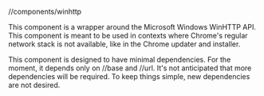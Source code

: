 //components/winhttp

This component is a wrapper around the Microsoft Windows WinHTTP API.  This
component is meant to be used in contexts where Chrome's regular network stack
is not available, like in the Chrome updater and installer.

This component is designed to have minimal dependencies.  For the moment, it
depends only on //base and //url.  It's not anticipated that more dependencies
will be required.  To keep things simple, new dependencies are not desired.
